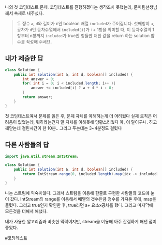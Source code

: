 나의 첫 코딩테스트 문제.
코딩테스트를 진행하겠다는 생각조차 못했는데, 문미림선생님께서 숙제로 내주셨다.

> 두 정수 `a`, `d`와 길이가 n인 boolean 배열 `included`가 주어집니다. 첫째항이 `a`, 공차가 `d`인 등차수열에서 `included[i]`가 i + 1항을 의미할 때, 이 등차수열의 1항부터 n항까지 `included`가 true인 항들만 더한 값을 return 하는 solution 함수를 작성해 주세요.


## 내가 제출한 답

```java
class Solution {
    public int solution(int a, int d, boolean[] included) {
        int answer = 0;
        for( int i = 0; i < included.length; i++ ){
            answer += included[i] ? a + d * i : 0;
        }
        return answer;
    }
}
```

첫 코딩테스트여서 문제를 읽은 후, 문제 자체를 이해하는게 더 어려웠다
실제 로직은 어려움이 없었는데, 뭐하라는건지 말 자체를 이해못해 당황스러웠다
아, 이 말이구나. 하고 깨닫는데 걸린시간이 한 10분.. 그리고 푸는데는 3~4분정도 걸렸다


## 다른 사람들의 답

```java
import java.util.stream.IntStream;

class Solution {
    public int solution(int a, int d, boolean[] included) {
        return IntStream.range(0, included.length).map(idx -> included[idx]?a+(idx*d):0).sum();
    }
}
```

나는 스트림에 익숙치않다. 그래서 스트림을 이용해 한줄로 구현한 사람들의 코드에 눈이 갔다.
IntStream의 range를 이용해서 배열의 갯수만큼 정수를 가져온 후에, map을 돌렸다.
그리고 true인지 확인한 후, true라면 a+ 요소x공차를 했다. 
그리고 마지막에 모든것을 더해서 해냈다.

내가 사용한 알고리즘과 비슷한 맥락이지만, stream을 이용해 아주 간결하게 해낸 점이 좋았다.


#코딩테스트
